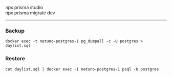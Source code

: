 npx prisma studio  
npx prisma migrate dev

---

### Backup

```
docker exec -t netuno-postgres-1 pg_dumpall -c -U postgres > daylist.sql
```

### Restore

```
cat daylist.sql | docker exec -i netuno-postgres-1 psql -U postgres
```
